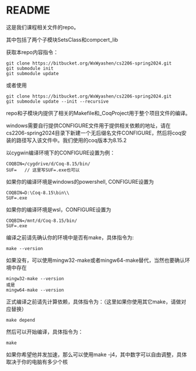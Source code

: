 # README #

这是我们课程相关文件的repo。

其中包括了两个子模块SetsClass和compcert_lib



获取本repo内容指令：

```
git clone https://bitbucket.org/WxWyashen/cs2206-spring2024.git
git submodule init
git submodule update
```

或者使用

```
git clone https://bitbucket.org/WxWyashen/cs2206-spring2024.git
git submodule update --init --recursive
```



repo和子模块内提供了相关的Makefile和_CoqProject用于整个项目文件的编译。

windows需要自行提供CONFIGURE文件用于提供相关依赖的地址，请在cs2206-spring2024目录下新建一个无后缀名文件CONFIGURE，然后将coq安装的路径写入该文件中。我们使用的coq版本为8.15.2

以cygwin编译环境下的CONFIGURE设置为例：

```
COQBIN=/cygdrive/d/Coq-8.15/bin/
SUF=   // 这里写SUF=.exe也可以
```



如果你的编译环境是windows的powershell, CONFIGURE设置为

```
COQBIN=D:\Coq-8.15\bin\\
SUF=.exe
```



如果你的编译环境是wsl，CONFIGURE设置为

```
COQBIN=/mnt/d/Coq-8.15/bin/
SUF=.exe
```



编译之前请先确认你的环境中是否有make，具体指令为:

```
make --version
```

如果没有，可以使用mingw32-make或者mingw64-make替代，当然也要确认环境中存在

```
mingw32-make --version
或是
mingw64-make --version
```





正式编译之前请先计算依赖，具体指令为：（这里如果你使用其它make，请做对应替换）

```
make depend
```

然后可以开始编译，具体指令为：

```
make
```

如果你希望他并发加速，那么可以使用make -j4，其中数字可以自由调整，具体取决于你的电脑有多少个核

